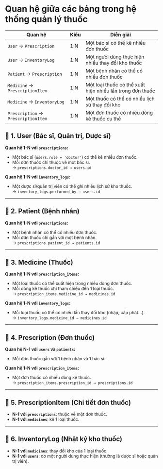 # Quan hệ giữa các bảng trong hệ thống quản lý thuốc

| Quan hệ                              | Kiểu | Diễn giải                                                  |
| ------------------------------------ | ---- | ---------------------------------------------------------- |
| `User` → `Prescription`              | 1:N  | Một bác sĩ có thể kê nhiều đơn thuốc                       |
| `User` → `InventoryLog`              | 1:N  | Một người dùng thực hiện nhiều thay đổi kho thuốc          |
| `Patient` → `Prescription`           | 1:N  | Một bệnh nhân có thể có nhiều đơn thuốc                    |
| `Medicine` → `PrescriptionItem`      | 1:N  | Một loại thuốc có thể xuất hiện nhiều lần trong đơn thuốc  |
| `Medicine` → `InventoryLog`          | 1:N  | Một thuốc có thể có nhiều lịch sử thay đổi kho             |
| `Prescription` → `PrescriptionItem`  | 1:N  | Một đơn thuốc có nhiều dòng kê thuốc cụ thể                |

## 🔹 1. User (Bác sĩ, Quản trị, Dược sĩ)

**Quan hệ 1-N với `prescriptions`:**

- Một bác sĩ (`users.role = 'doctor'`) có thể kê nhiều đơn thuốc.  
- Mỗi đơn thuốc chỉ thuộc về một bác sĩ.  
→ `prescriptions.doctor_id → users.id`

**Quan hệ 1-N với `inventory_logs`:**

- Một dược sĩ/quản trị viên có thể ghi nhiều lịch sử kho thuốc.  
→ `inventory_logs.performed_by → users.id`

---

## 🔹 2. Patient (Bệnh nhân)

**Quan hệ 1-N với `prescriptions`:**

- Một bệnh nhân có thể có nhiều đơn thuốc.  
- Mỗi đơn thuốc chỉ gắn với một bệnh nhân.  
→ `prescriptions.patient_id → patients.id`

---

## 🔹 3. Medicine (Thuốc)

**Quan hệ 1-N với `prescription_items`:**

- Một loại thuốc có thể xuất hiện trong nhiều dòng đơn thuốc.  
- Mỗi dòng kê thuốc chỉ tham chiếu đến 1 loại thuốc.  
→ `prescription_items.medicine_id → medicines.id`

**Quan hệ 1-N với `inventory_logs`:**

- Mỗi loại thuốc có thể có nhiều lần thay đổi kho (nhập, cấp phát…).  
→ `inventory_logs.medicine_id → medicines.id`

---

## 🔹 4. Prescription (Đơn thuốc)

**Quan hệ N-1 với `users` và `patients`:**

- Mỗi đơn thuốc gắn với 1 bệnh nhân và 1 bác sĩ.

**Quan hệ 1-N với `prescription_items`:**

- Một đơn thuốc có nhiều dòng kê thuốc.  
→ `prescription_items.prescription_id → prescriptions.id`

---

## 🔹 5. PrescriptionItem (Chi tiết đơn thuốc)

- **N-1 với `prescriptions`**: thuộc về một đơn thuốc.  
- **N-1 với `medicines`**: kê 1 loại thuốc.

---

## 🔹 6. InventoryLog (Nhật ký kho thuốc)

- **N-1 với `medicines`**: thay đổi kho của 1 loại thuốc.  
- **N-1 với `users`**: do một người dùng thực hiện (thường là dược sĩ hoặc quản trị viên).
